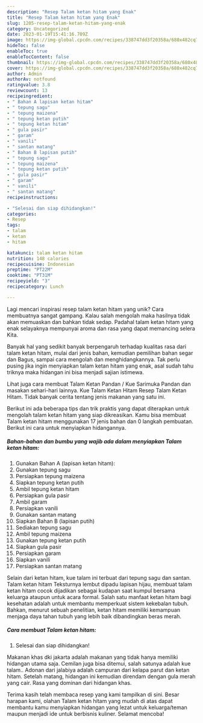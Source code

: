 ```yaml
---
description: "Resep Talam ketan hitam yang Enak"
title: "Resep Talam ketan hitam yang Enak"
slug: 1205-resep-talam-ketan-hitam-yang-enak
category: Uncategorized
date: 2023-01-19T15:41:16.709Z
image: https://img-global.cpcdn.com/recipes/338747dd3f20358a/680x482cq70/talam-ketan-hitam-foto-resep-utama.jpg
hideToc: false
enableToc: true
enableTocContent: false
thumbnail: https://img-global.cpcdn.com/recipes/338747dd3f20358a/680x482cq70/talam-ketan-hitam-foto-resep-utama.jpg
cover: https://img-global.cpcdn.com/recipes/338747dd3f20358a/680x482cq70/talam-ketan-hitam-foto-resep-utama.jpg
author: Admin
authorAv: notfound
ratingvalue: 3.8
reviewcount: 13
recipeingredient:
- " Bahan A lapisan ketan hitam"
- " tepung sagu"
- " tepung maizena"
- " tepung ketan putih"
- " tepung ketan hitam"
- " gula pasir"
- " garam"
- " vanili"
- " santan matang"
- " Bahan B lapisan putih"
- " tepung sagu"
- " tepung maizena"
- " tepung ketan putih"
- " gula pasir"
- " garam"
- " vanili"
- " santan matang"
recipeinstructions:

- "Selesai dan siap dihidangkan!"
categories:
- Resep
tags:
- talam
- ketan
- hitam

katakunci: talam ketan hitam 
nutrition: 148 calories
recipecuisine: Indonesian
preptime: "PT22M"
cooktime: "PT31M"
recipeyield: "3"
recipecategory: Lunch

---
```





Lagi mencari inspirasi resep talam ketan hitam yang unik? Cara membuatnya sangat gampang. Kalau salah mengolah maka hasilnya tidak akan memuaskan dan bahkan tidak sedap. Padahal talam ketan hitam yang enak selayaknya mempunyai aroma dan rasa yang dapat memancing selera Kita.





Banyak hal yang sedikit banyak berpengaruh terhadap kualitas rasa dari talam ketan hitam, mulai dari jenis bahan, kemudian pemilihan bahan segar dan Bagus, sampai cara mengolah dan menghidangkannya. Tak perlu pusing jika ingin menyiapkan talam ketan hitam yang enak,      asal sudah tahu triknya maka hidangan ini bisa menjadi sajian istimewa.














Lihat juga cara membuat Talam Ketan Pandan / Kue Sarimuka Pandan dan masakan sehari-hari lainnya. Kue Talam Ketan Hitam Resep Talam Ketan Hitam. Tidak banyak cerita tentang jenis makanan yang satu ini.






Berikut ini ada beberapa tips dan trik praktis yang dapat diterapkan untuk mengolah talam ketan hitam yang siap dikreasikan. Kamu bisa membuat Talam ketan hitam menggunakan 17 jenis bahan dan 0 langkah pembuatan. Berikut ini cara untuk menyiapkan hidangannya.

<!--inarticleads1-->

##### Bahan-bahan dan bumbu yang wajib ada dalam menyiapkan Talam ketan hitam:

1. Gunakan  Bahan A (lapisan ketan hitam):
1. Gunakan  tepung sagu
1. Persiapkan  tepung maizena
1. Siapkan  tepung ketan putih
1. Ambil  tepung ketan hitam
1. Persiapkan  gula pasir
1. Ambil  garam
1. Persiapkan  vanili
1. Gunakan  santan matang
1. Siapkan  Bahan B (lapisan putih)
1. Sediakan  tepung sagu
1. Ambil  tepung maizena
1. Gunakan  tepung ketan putih
1. Siapkan  gula pasir
1. Persiapkan  garam
1. Siapkan  vanili
1. Persiapkan  santan matang


Selain dari ketan hitam, kue talam ini terbuat dari tepung sagu dan santan. Talam ketan hitam Teksturnya lembut dipadu lapisan hijau, membuat talam ketan hitam cocok dijadikan sebagai kudapan saat kumpul bersama keluarga ataupun untuk acara formal. Salah satu manfaat ketan hitam bagi kesehatan adalah untuk membantu memperkuat sistem kekebalan tubuh. Bahkan, menurut sebuah penelitian, ketan hitam memiliki kemampuan menjaga daya tahan tubuh yang lebih baik dibandingkan beras merah. 

<!--inarticleads2-->

##### Cara membuat Talam ketan hitam:


1. Selesai dan siap dihidangkan!

Makanan khas dki jakarta adalah makanan yang tidak hanya memiliki hidangan utama saja. Cemilan juga bisa ditemui, salah satunya adalah kue talam.. Adonan dari jalabiya adalah campuran dari kelapa parut dan ketan hitam. Setelah matang, hidangan ini kemudian direndam dengan gula merah yang cair. Rasa yang dominan dari hidangan khas. 

Terima kasih telah membaca resep yang kami tampilkan di sini. Besar harapan kami, olahan Talam ketan hitam yang mudah di atas dapat membantu kamu menyiapkan hidangan yang lezat untuk keluarga/teman maupun menjadi ide untuk berbisnis kuliner. Selamat mencoba!
